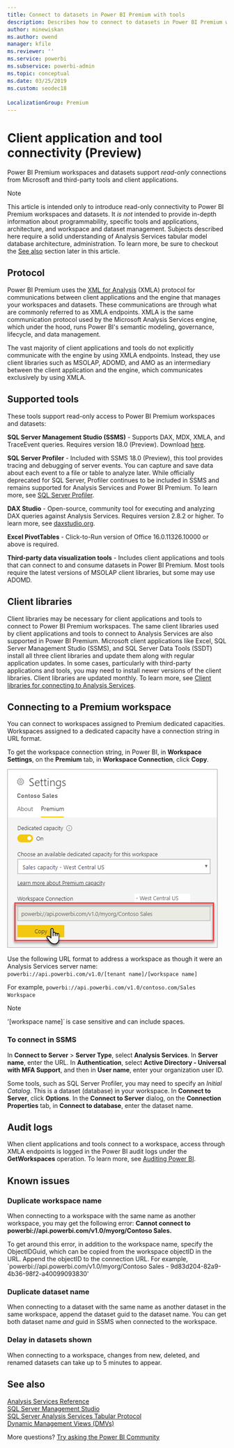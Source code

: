 ```yaml
---
title: Connect to datasets in Power BI Premium with tools 
description: Describes how to connect to datasets in Power BI Premium with tools.
author: minewiskan
ms.author: owend
manager: kfile
ms.reviewer: ''
ms.service: powerbi
ms.subservice: powerbi-admin
ms.topic: conceptual
ms.date: 03/25/2019
ms.custom: seodec18

LocalizationGroup: Premium
---
```


# Client application and tool connectivity (Preview)

Power BI Premium workspaces and datasets support *read-only* connections from Microsoft and third-party tools and client applications. 

> [!NOTE]
> This article is intended only to introduce read-only connectivity to Power BI Premium workspaces and datasets. It *is not* intended to provide in-depth information about programmability, specific tools and applications, architecture, and workspace and dataset management. Subjects described here require a solid understanding of Analysis Services tabular model database architecture, administration. To learn more, be sure to checkout the [See also](#see-also) section later in this article.

## Protocol

Power BI Premium uses the [XML for Analysis](https://docs.microsoft.com/en-us/bi-reference/xmla/xml-for-analysis-xmla-reference) (XMLA) protocol for communications between client applications and the engine that manages your workspaces and datasets. These communications are through what are commonly referred to as XMLA endpoints. XMLA is the same communication protocol used by the Microsoft Analysis Services engine, which under the hood, runs Power BI's semantic modeling, governance, lifecycle, and data management. 

The vast majority of client applications and tools do not explicitly communicate with the engine by using XMLA endpoints. Instead, they use client libraries such as MSOLAP, ADOMD, and AMO as an intermediary between the client application and the engine, which communicates exclusively by using XMLA.


## Supported tools

These tools support read-only access to Power BI Premium workspaces and datasets:

**SQL Server Management Studio (SSMS)** - Supports DAX, MDX, XMLA, and TraceEvent queries. Requires version 18.0 (Preview). Download [here](https://docs.microsoft.com/en-us/sql/ssms/download-sql-server-management-studio-ssms). 

**SQL Server Profiler** - Included with SSMS 18.0 (Preview), this tool provides tracing and debugging of server events. You can capture and save data about each event to a file or table to analyze later. While officially deprecated for SQL Server, Profiler continues to be included in SSMS and remains supported for Analysis Services and Power BI Premium. To learn more, see [SQL Server Profiler](https://docs.microsoft.com/en-us/sql/tools/sql-server-profiler/sql-server-profiler).

**DAX Studio** - Open-source, community tool for executing and analyzing DAX queries against Analysis Services. Requires version 2.8.2 or higher. To learn more, see [daxstudio.org](https://daxstudio.org/).

**Excel PivotTables** - Click-to-Run version of Office 16.0.11326.10000 or above is required.

**Third-party data visualization tools** - Includes client applications and tools that can connect to and consume datasets in Power BI Premium. Most tools require the latest versions of MSOLAP client libraries, but some may use ADOMD.

## Client libraries

Client libraries may be necessary for client applications and tools to connect to Power BI Premium workspaces. The same client libraries used by client applications and tools to connect to Analysis Services are also supported in Power BI Premium. Microsoft client applications like Excel, SQL Server Management Studio (SSMS), and SQL Server Data Tools (SSDT) install all three client libraries and update them along with regular application updates. In some cases, particularly with third-party applications and tools, you may need to install newer versions of the client libraries. Client libraries are updated monthly. To learn more, see [Client libraries for connecting to Analysis Services](https://docs.microsoft.com/azure/analysis-services/analysis-services-data-providers).

## Connecting to a Premium workspace

You can connect to workspaces assigned to Premium dedicated capacities. Workspaces assigned to a dedicated capacity have a connection string in URL format. 

To get the workspace connection string, in Power BI, in **Workspace Settings**, on the **Premium** tab, in **Workspace Connection**, click **Copy**.

![Workpace connection string](media/connect-tools-workspace-connection.png)

Use the following URL format to address a workspace as though it were an Analysis Services server name:   
`powerbi://api.powerbi.com/v1.0/[tenant name]/[workspace name]` 

For example, `powerbi://api.powerbi.com/v1.0/contoso.com/Sales Workspace`
> [!NOTE]
> '[workspace name]` is case sensitive and can include spaces. 

### To connect in SSMS

In **Connect to Server** > **Server Type**, select **Analysis Services**. In **Server name**, enter the URL. In **Authentication**, select **Active Directory - Universal with MFA Support**, and then in **User name**, enter your organization user ID. 

Some tools, such as SQL Server Profiler, you may need to specify an *Initial Catalog*. This is a dataset (database) in your workspace. In **Connect to Server**, click **Options**. In the **Connect to Server** dialog, on the **Connection Properties** tab, in **Connect to database**, enter the dataset name.


## Audit logs 

When client applications and tools connect to a workspace, access through XMLA endpoints is logged in the Power BI audit logs under the **GetWorkspaces** operation. To learn more, see [Auditing Power BI](service-admin-auditing.md).

## Known issues

### Duplicate workspace name

When connecting to a workspace with the same name as another workspace, you may get the following error: **Cannot connect to powerbi://api.powerbi.com/v1.0/myorg/Contoso Sales.**

To get around this error, in addition to the workspace name, specify the ObjectIDGuid, which can be copied from the workspace objectID in the URL. Append the objectID to the connection URL. For example, `powerbi://api.powerbi.com/v1.0/myorg/Contoso Sales - 9d83d204-82a9-4b36-98f2-a40099093830'

### Duplicate dataset name

When connecting to a dataset with the same name as another dataset in the same workspace, append the dataset guid to the dataset name. You can get both dataset name *and* guid in SSMS when connected to the workspace. 

### Delay in datasets shown

When connecting to a workspace, changes from new, deleted, and renamed datasets can take up to 5 minutes to appear. 


## See also

[Analysis Services Reference](https://docs.microsoft.com/en-us/bi-reference/#pivot=home&panel=home-all)   
[SQL Server Management Studio](https://docs.microsoft.com/en-us/sql/ssms/sql-server-management-studio-ssms)   
[SQL Server Analysis Services Tabular Protocol](https://docs.microsoft.com/en-us/openspecs/sql_server_protocols/ms-ssas-t/b98ed40e-c27a-4988-ab2d-c9c904fe13cf)   
[Dynamic Management Views (DMVs)](https://docs.microsoft.com/en-us/sql/analysis-services/instances/use-dynamic-management-views-dmvs-to-monitor-analysis-services)   


More questions? [Try asking the Power BI Community](https://community.powerbi.com/)
